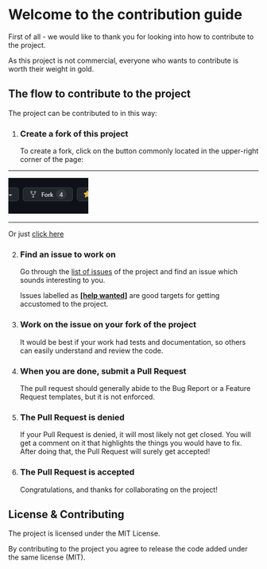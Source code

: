 # Welcome to the contribution guide

First of all - we would like to thank you for looking into how to contribute to the project.

As this project is not commercial, everyone who wants to contribute is worth their weight in gold.

## The flow to contribute to the project

The project can be contributed to in this way:

1. ### Create a fork of this project

   To create a fork, click on the button commonly located in the upper-right corner of the page:

---

![Fork button in the upper-right corner](./.github/fork.PNG)

---

Or just [click here](https://github.com/michalusio/blessed-react/fork)

2. ### Find an issue to work on

   Go through the [list of issues](https://github.com/michalusio/blessed-react/issues) of the project and find an issue which sounds interesting to you.

   Issues labelled as [**[help wanted]**](https://github.com/michalusio/blessed-react/issues?q=is%3Aissue+is%3Aopen+label%3A%22help+wanted%22) are good targets for getting accustomed to the project.

3. ### Work on the issue on your fork of the project

   It would be best if your work had tests and documentation, so others can easily understand and review the code.

4. ### When you are done, submit a Pull Request

   The pull request should generally abide to the Bug Report or a Feature Request templates, but it is not enforced.

5. ### The Pull Request is denied

   If your Pull Request is denied, it will most likely not get closed.
   You will get a comment on it that highlights the things you would have to fix. After doing that, the Pull Request will surely get accepted!

6. ### The Pull Request is accepted

   Congratulations, and thanks for collaborating on the project!

## License & Contributing

The project is licensed under the MIT License.

By contributing to the project you agree to release the code added under the same license (MIT).
